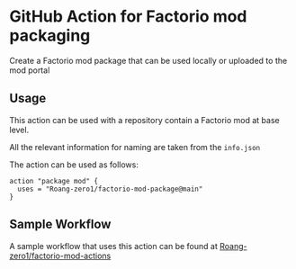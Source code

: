 # GitHub Action for Factorio mod packaging

Create a Factorio mod package that can be used locally or uploaded to the mod portal

## Usage

This action can be used with a repository contain a Factorio mod at base level.

All the relevant information for naming are taken from the `info.json`

The action can be used as follows:

```github-actions
action "package mod" {
  uses = "Roang-zero1/factorio-mod-package@main"
}
```

## Sample Workflow

A sample workflow that uses this action can be found at [Roang-zero1/factorio-mod-actions](https://github.com/Roang-zero1/factorio-mod-actions/blob/master/sample/main.workflow)
